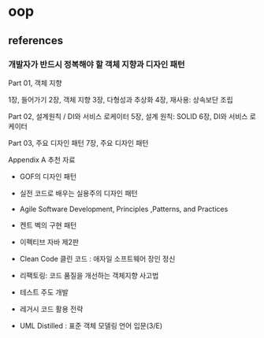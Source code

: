 # oop


## references

### 개발자가 반드시 정복해야 할 객체 지향과 디자인 패턴

Part 01, 객체 지향

1장, 들어가기
2장, 객체 지향
3장, 다형성과 추상화
4장, 재사용: 상속보단 조립

Part 02, 설계원칙 / DI와 서비스 로케이터
5장, 설계 원칙: SOLID
6장, DI와 서비스 로케이터

Part 03, 주요 디자인 패턴
7장, 주요 디자인 패턴

Appendix A 추천 자료
* GOF의 디자인 패턴
* 실전 코드로 배우는 실용주의 디자인 패턴
* Agile Software Development, Principles ,Patterns, and Practices
* 켄트 벡의 구현 패턴
* 이펙티브 자바 제2판
* Clean Code 클린 코드 : 애자일 소프트웨어 장인 정신

* 리팩토링: 코드 품질을 개선하는 객체지향 사고법
* 테스트 주도 개발
* 레거시 코드 활용 전략

* UML Distilled : 표준 객체 모델링 언어 입문(3/E)
